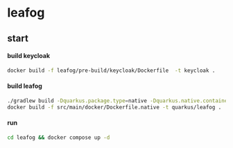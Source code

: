 # leafog

## start

#### build keycloak

```bash
docker build -f leafog/pre-build/keycloak/Dockerfile  -t keycloak .
```

#### build leafog

```bash
./gradlew build -Dquarkus.package.type=native -Dquarkus.native.container-build=true
docker build -f src/main/docker/Dockerfile.native -t quarkus/leafog .
```

#### run

```bash
cd leafog && docker compose up -d 
```